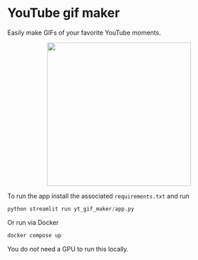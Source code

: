 # YouTube gif maker

Easily make GIFs of your favorite YouTube moments.


<p align="center">
<img align="center" src="https://github.com/jermwatt/readme_gifs/blob/main/yt_gif_maker.gif" height="325">
</p>


To run the app install the associated `requirements.txt` and run

```python
python streamlit run yt_gif_maker/app.py
```

Or run via Docker

```sh
docker compose up
```

You do *not* need a GPU to run this locally.
